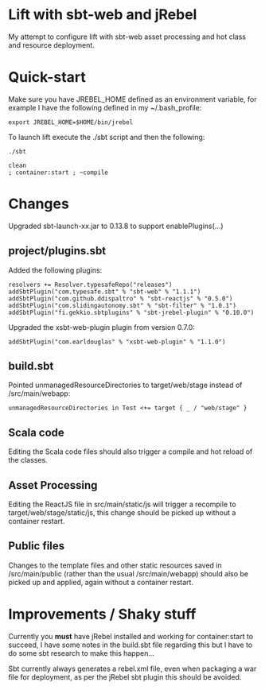 # Lift with sbt-web and jRebel

My attempt to configure lift with sbt-web asset processing and hot class and resource deployment.

# Quick-start

Make sure you have JREBEL_HOME defined as an environment variable, for example I have the following defined in
my ~/.bash_profile:

    export JREBEL_HOME=$HOME/bin/jrebel

To launch lift execute the ./sbt script and then the following:

    ./sbt

    clean
    ; container:start ; ~compile

# Changes

Upgraded sbt-launch-xx.jar to 0.13.8 to support enablePlugins(...)

## project/plugins.sbt

Added the following plugins:

    resolvers += Resolver.typesafeRepo("releases")
    addSbtPlugin("com.typesafe.sbt" % "sbt-web" % "1.1.1")
    addSbtPlugin("com.github.ddispaltro" % "sbt-reactjs" % "0.5.0")
    addSbtPlugin("com.slidingautonomy.sbt" % "sbt-filter" % "1.0.1")
    addSbtPlugin("fi.gekkio.sbtplugins" % "sbt-jrebel-plugin" % "0.10.0")


Upgraded the xsbt-web-plugin plugin from version 0.7.0:

    addSbtPlugin("com.earldouglas" % "xsbt-web-plugin" % "1.1.0")


## build.sbt

Pointed unmanagedResourceDirectories to target/web/stage instead of /src/main/webapp:

    unmanagedResourceDirectories in Test <+= target { _ / "web/stage" }



## Scala code

Editing the Scala code files should also trigger a compile and hot reload of the classes.

## Asset Processing

Editing the ReactJS file in src/main/static/js will trigger a recompile to target/web/stage/static/js, this change should be
picked up without a container restart.

## Public files

Changes to the template files and other static resources saved in /src/main/public (rather than the usual /src/main/webapp) should
also be picked up and applied, again without a container restart.

# Improvements / Shaky stuff

Currently you **must** have jRebel installed and working for container:start to succeed, I have some notes in the build.sbt
file regarding this but I have to do some sbt research to make this happen...

Sbt currently always generates a rebel.xml file, even when packaging a war file for deployment, as per the jRebel sbt plugin
this should be avoided.
